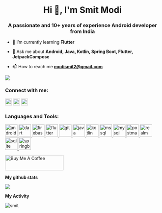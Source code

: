 <h1 align="center">Hi 👋, I'm Smit Modi</h1>
<h3 align="center">A passionate and 10+ years of experience Android developer from India</h3>

- 🌱 I’m currently learning **Flutter**

- 💬 Ask me about **Android, Java, Kotlin, Spring Boot, Flutter, JetpackCompose**

- 📫 How to reach me **modismit2@gmail.com**


<a href="https://komarev.com/ghpvc/?username=SmitModi91&label=PROFILE-VISITOR&style=for-the-badge&color=green&abbreviated=true"><img src="https://komarev.com/ghpvc/?username=SmitModi91&label=PROFILE-VISITOR&style=for-the-badge&color=green&abbreviated=true">
</a>



### Connect with me:

<a href="https://twitter.com/modi_smit2" target="blank"><img src="https://cdn.jsdelivr.net/npm/simple-icons@3.0.1/icons/twitter.svg" alt="modi_smit2" height="22" width="22" /></a>
<a href="https://linkedin.com/in/smit-modi-0493484b/" target="blank"><img src="https://cdn.jsdelivr.net/npm/simple-icons@3.0.1/icons/linkedin.svg" alt="smit-modi-0493484b" height="22" width="22" /></a>
<a href="https://www.facebook.com/SmitModi1991" target="blank"><img src="https://cdn.jsdelivr.net/npm/simple-icons@3.0.1/icons/facebook.svg" alt="SmitModi1991" height="22" width="22" /></a>

</p>



<h3 align="left">Languages and Tools:</h3>
<p align="left"> <a href="https://developer.android.com" target="_blank" rel="noreferrer"> <img src="https://user-images.githubusercontent.com/29421473/212733260-c1541364-6b35-4f4e-a142-67d6cb65c1f4.svg" alt="android" width="40" height="40"/> </a> <a href="https://dart.dev" target="_blank" rel="noreferrer"> <img src="https://www.vectorlogo.zone/logos/dartlang/dartlang-icon.svg" alt="dart" width="40" height="40"/> </a> <a href="https://firebase.google.com/" target="_blank" rel="noreferrer"> <img src="https://www.vectorlogo.zone/logos/firebase/firebase-icon.svg" alt="firebase" width="40" height="40"/> </a> <a href="https://flutter.dev" target="_blank" rel="noreferrer"> <img src="https://www.vectorlogo.zone/logos/flutterio/flutterio-icon.svg" alt="flutter" width="40" height="40"/> </a> <a href="https://git-scm.com/" target="_blank" rel="noreferrer"> <img src="https://www.vectorlogo.zone/logos/git-scm/git-scm-icon.svg" alt="git" width="40" height="40"/> </a> <a href="https://www.java.com" target="_blank" rel="noreferrer"> <img src="https://user-images.githubusercontent.com/29421473/212733746-3a29a54a-6383-4b64-b487-e8d53bbb0356.svg" alt="java" width="40" height="40"/> </a> <a href="https://kotlinlang.org" target="_blank" rel="noreferrer"> <img src="https://www.vectorlogo.zone/logos/kotlinlang/kotlinlang-icon.svg" alt="kotlin" width="40" height="40"/> </a> <a href="https://www.microsoft.com/en-us/sql-server" target="_blank" rel="noreferrer"> <img src="https://www.svgrepo.com/show/303229/microsoft-sql-server-logo.svg" alt="mssql" width="40" height="40"/> </a> <a href="https://www.mysql.com/" target="_blank" rel="noreferrer"> <img src="https://user-images.githubusercontent.com/29421473/212734359-942b7a10-7bde-4d10-a36c-bd7af00a5a76.svg" alt="mysql" width="40" height="40"/> </a> <a href="https://postman.com" target="_blank" rel="noreferrer"> <img src="https://www.vectorlogo.zone/logos/getpostman/getpostman-icon.svg" alt="postman" width="40" height="40"/> </a> <a href="https://realm.io/" target="_blank" rel="noreferrer"> <img src="https://user-images.githubusercontent.com/29421473/212735202-3aa75a99-9368-47e2-a82b-7bb64e437bc4.svg" alt="realm" width="40" height="40"/> </a> <a href="https://www.sqlite.org/" target="_blank" rel="noreferrer"> <img src="https://user-images.githubusercontent.com/29421473/212735199-6fca21c1-d06c-42e0-9e9c-b1f079674406.svg" alt="sqlite" width="40" height="40"/> </a> <a href="https://spring.io/" target="_blank" rel="noreferrer"> <img src="https://user-images.githubusercontent.com/29421473/212736087-aeeb402d-521b-4137-8696-eb47a5ae3a34.svg" alt="springboot" width="40" height="40"/> </a> </p>



<a href="https://www.buymeacoffee.com/smitmodi" target="_blank"><img src="https://cdn.buymeacoffee.com/buttons/v2/default-yellow.png" alt="Buy Me A Coffee" style="height: 50px !important;width: 190px !important;" ></a>

**My github stats**

<p align="start"> <img src="https://github-readme-stats.vercel.app/api?username=SmitModi91&count_private=true&show_icons=true&theme=radical" /> 

**My Activity**

<p><img align="center" src="https://github-readme-streak-stats.herokuapp.com/?user=SmitModi91&" alt="smit" /></p>



